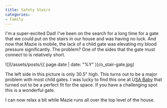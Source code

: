 ```yaml
---
title: Safety Stairs
categories:
- Family
---
```


I'm a super-excited Dad! I've been on the search for a long time for a gate that we could put on the stairs in our house and was having no luck. And now that Mazie is mobile, the lack of a child gate was elevating my blood pressure significantly. The problem? One of the sides that the gate must connect to is relatively short.

![](/assets/posts/{{ page.date | date: "%Y" }}/o_stair-gate.jpg)


The left side in this picture is only 30.5" high. This turns out to be a major problem with most child gates. I was lucky to find this one at U[SA Baby](http://www.usababy.com/) that turned out to be a perfect fit for the space. If you have a challenging spot this is a wonderful gate.

I can now relax a bit while Mazie runs all over the top level of the house.



